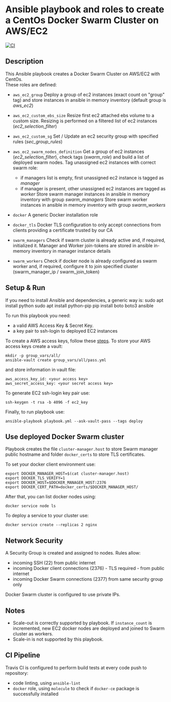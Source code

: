  # Ansible playbook and roles to create a CentOs Docker Swarm Cluster on AWS/EC2

[![CI](https://travis-ci.com/vittorio-nardone/ansible-swarm-cluster.svg?branch=master)](https://travis-ci.com/vittorio-nardone/ansible-swarm-cluster)


 ## Description
 This Ansible playbook creates a Docker Swarm Cluster on AWS/EC2 with CentOs.  
 These roles are defined:
 - `aws_ec2_group` 
   Deploy a group of ec2 instances (exact count on "group" tag) 
   and store instances in ansible in memory inventory (default group is *aws_ec2*)
  
 - `aws_ec2_custom_ebs_size`
   Resize first ec2 attached ebs volume to a custom size. 
   Resizing is performed on a filtered list of ec2 instances (*ec2_selection_filter*)

 - `aws_ec2_custom_sg`
   Set / Update an ec2 security group with specified rules (*sec_group_rules*)

 - `aws_ec2_swarm_nodes_definition`
   Get a group of ec2 instances (*ec2_selection_filter*), check tags (*swarm_role*) and build 
   a list of deployed swarm nodes. 
   Tag unassigned ec2 instances with correct swarm role: 
     - if managers list is empty, first unassigned ec2 instance is tagged as *manager*
     - if manager is present, other unassigned ec2 instances are tagged as *worker* 
   Store swarm manager instances in ansible in memory inventory with group *swarm_managers*
   Store swarm worker instances in ansible in memory inventory with group *swarm_workers* 

 - `docker`
   A generic Docker installation role

 - `docker_tls`
   Docker TLS configuration to only accept connections from clients 
   providing a certificate trusted by our CA

 - `swarm_managers`
   Check if swarm cluster is already active and, if required, initialized it.
   Manager and Worker join-tokens are stored in ansible in-memory inventory in manager
   instance details  

 - `swarm_workers`
   Check if docker node is already configured as swarm worker and, if required, configure it to
   join specified cluster (swarm_manager_ip / swarm_join_token)   

## Setup & Run

If you need to install Ansible and dependencies, a generic way is:
  sudo apt install python
  sudo apt install python-pip
  pip install boto boto3 ansible

To run this playbook you need:
- a valid AWS Access Key & Secret Key. 
- a key pair to ssh-login to deployed EC2 instances

To create a AWS access keys, follow these [steps](https://docs.aws.amazon.com/IAM/latest/UserGuide/id_users_create.html#id_users_create_console).
To store your AWS access keys create a vault:

    mkdir -p group_vars/all/
    ansible-vault create group_vars/all/pass.yml 

and store information in vault file:

    aws_access_key_id: <your access key>
    aws_secret_access_key: <your secret access key>

To generate EC2 ssh-login key pair use:

    ssh-keygen -t rsa -b 4096 -f ec2_key

Finally, to run playbook use:

    ansible-playbook playbook.yml --ask-vault-pass --tags deploy

## Use deployed Docker Swarm cluster

Playbook creates the file `cluster-manager.host` to store Swarm manager public hostname and folder `docker_certs` to store TLS certificates.

To set your docker client environment use:

    export DOCKER_MANAGER_HOST=$(cat cluster-manager.host)
    export DOCKER_TLS_VERIFY=1
    export DOCKER_HOST=$DOCKER_MANAGER_HOST:2376
    export DOCKER_CERT_PATH=docker_certs/$DOCKER_MANAGER_HOST/

After that, you can list docker nodes using:

    docker service node ls

To deploy a service to your cluster use:

    docker service create --replicas 2 nginx

## Network Security

A Security Group is created and assigned to nodes. 
Rules allow: 
- incoming SSH (22) from public internet
- incoming Docker client connections (2376) - TLS required - from public internet
- incoming Docker Swarm connections (2377) from same security group only   

Docker Swarm cluster is configured to use private IPs.

## Notes

- Scale-out is correctly supported by playbook. If `instance_count` is incremented, new EC2 docker nodes are deployed and joined to Swarm cluster as workers.
- Scale-in is not supported by this playbook.

## CI Pipeline

Travis CI is configured to perform build tests at every code push to repository:
- code linting, using `ansible-lint`
- `docker` role, using `molecule` to check if `docker-ce` package is successfully installed 

